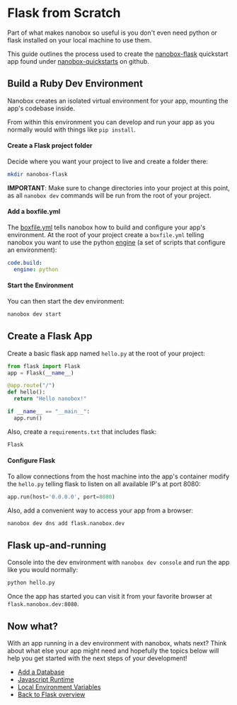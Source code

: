 # Flask from Scratch
Part of what makes nanobox so useful is you don't even need python or flask installed on your local machine to use them.

This guide outlines the process used to create the <a href="https://github.com/nanobox-quickstarts/nanobox-flask" target="\_blank">nanobox-flask</a> quickstart app found under <a href="https://github.com/nanobox-quickstarts" target="\_blank">nanobox-quickstarts</a> on github.

## Build a Ruby Dev Environment
Nanobox creates an isolated virtual environment for your app, mounting the app's codebase inside.

From within this environment you can develop and run your app as you normally would with things like `pip install`.

#### Create a Flask project folder
Decide where you want your project to live and create a folder there:

```bash
mkdir nanobox-flask
```

**IMPORTANT**: Make sure to change directories into your project at this point, as all `nanobox dev` commands will be run from the root of your project.

#### Add a boxfile.yml
The <a href="https://docs.nanobox.io/boxfile/" target="\_blank">boxfile.yml</a> tells nanobox how to build and configure your app's environment. At the root of your project create a `boxfile.yml` telling nanobox you want to use the python <a href="https://docs.nanobox.io/engines/" target="\_blank">engine</a> (a set of scripts that configure an environment):

```yaml
code.build:
  engine: python
```

#### Start the Environment
You can then start the dev environment:

```bash
nanobox dev start
```

## Create a Flask App
Create a basic flask app named `hello.py` at the root of your project:

```python
from flask import Flask
app = Flask(__name__)

@app.route("/")
def hello():
  return "Hello nanobox!"

if __name__ == "__main__":
  app.run()
```

Also, create a `requirements.txt` that includes flask:

```txt
Flask
```

#### Configure Flask
To allow connections from the host machine into the app's container modify the `hello.py` telling flask to listen on all available IP's at port 8080:

```python
app.run(host='0.0.0.0', port=8080)
```

Also, add a convenient way to access your app from a browser:

```bash
nanobox dev dns add flask.nanobox.dev
```

## Flask up-and-running
Console into the dev environment with `nanobox dev console` and run the app like you would normally:

```bash
python hello.py
```

Once the app has started you can visit it from your favorite browser at `flask.nanobox.dev:8080`.

## Now what?
With an app running in a dev environment with nanobox, whats next? Think about what else your app might need and hopefully the topics below will help you get started with the next steps of your development!

* [Add a Database](/python/flask/next-steps/add-a-database)
* [Javascript Runtime](/python/flask/next-steps/javascript-runtime)
* [Local Environment Variables](/python/flask/next-steps/local-evars)
* [Back to Flask overview](/python/flask)
